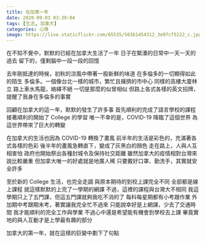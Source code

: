```yaml
---
title: 在加第一年
date: 2020-09-03 03:39:04
tags: [生活, 加拿大]
categories: 心情
image: https://live.staticflickr.com/65535/50361454312_3e97cf5222_c.jpg
---
```


在不知不覺中，默默的已經在加拿大生活了一年
日子在緊湊的日常中一天一天的過去
留下的，僅剩腦中一段一段的回憶

去年剛抵達的時候，初秋的涼風中帶著一股新鮮的味道
在多倫多的一切顯得如此的陌生
多倫多。一個像台北一樣的城市，繁忙且擁擠的市中心
同樣的高樓大廈林立
路上車水馬龍，絡繹不絕
一切是那麼的似曾相似
但路上各式各樣的英文招牌，提醒了我身在多倫多的事實

回顧在加拿大的這一年，默默的發生了許多事
首先順利的完成了語言學校的課程
接著順利的開始了 College 的學習
唯一不幸的是，COVID-19 降臨了這個世界
為這世界帶來了巨大的轉變

在加拿大的生活也因為 COVID-19 轉換了畫風
前半年的生活是彩色的，充滿著各式各樣的色彩
後半年的畫風急轉直下，變成了灰黑白的顏色
走在路上，人與人互相害怕
政府也開始祭出各種封城令及保持社交距離
雖然加拿大的疫情相對台灣來說比較嚴重
但加拿大唯一的好處就是地廣人稀
只要戴好口罩、勤洗手，其實就安全許多

至於新的 College 生活，也完全走調
與原本期待的到校上課完全不同
全部都是線上課程
就這樣默默的上完了一學期的網課
不過，這裡的課程與台灣大不相同
我這學期只上了五門課，但這五門課就夠我吃不消的了
每科每星期都有小考跟作業
外加期中考跟期末考，著實讓我完全忙不過來
只能說幸好是上網課，少去了交通時間
我才能順利的完全工作與學業
不過心中還是希望能有機會到學校去上課
畢竟實地的與人互動才是上學最有趣的部分

加拿大的第一年，就在這樣的巨變中劃下了句點
